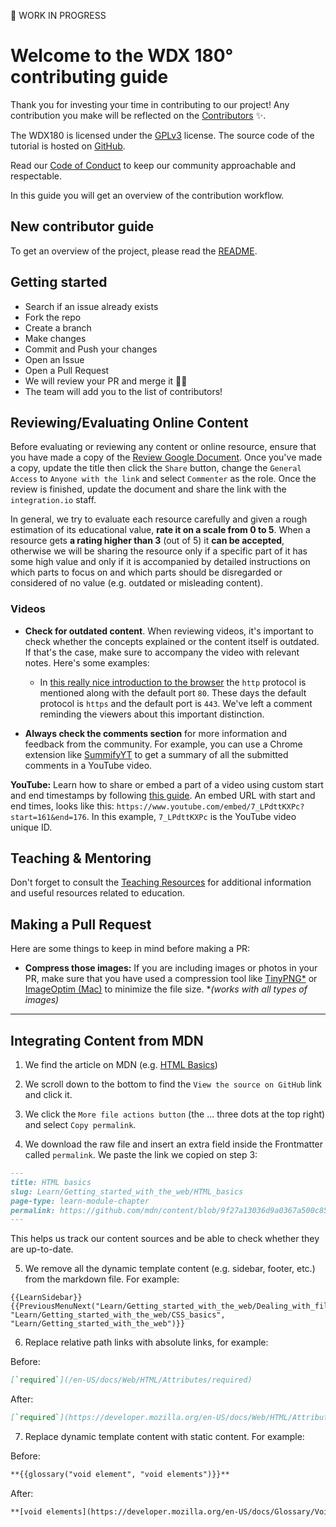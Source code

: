 🚧 WORK IN PROGRESS

# Welcome to the WDX 180° contributing guide 

Thank you for investing your time in contributing to our project! Any contribution you make will be reflected on the [Contributors](README.md#contribute) :sparkles:.

The WDX180 is licensed under the [GPLv3](https://www.gnu.org/licenses/gpl-3.0.txt) license. The source code of the tutorial is hosted on [GitHub](https://github.com/in-tech-gration/WDX-180). 

Read our [Code of Conduct](CODE_OF_CONDUCT.md) to keep our community approachable and respectable.

In this guide you will get an overview of the contribution workflow.

## New contributor guide

To get an overview of the project, please read the [README](README.md). 

## Getting started

- Search if an issue already exists []()
- Fork the repo
- Create a branch
- Make changes
- Commit and Push your changes
- Open an Issue
- Open a Pull Request
- We will review your PR and merge it :tada::tada:
- The team will add you to the list of contributors! []()

## Reviewing/Evaluating Online Content

Before evaluating or reviewing any content or online resource, ensure that you have made a copy of the [Review Google Document](https://docs.google.com/document/d/1CRaejbYTLorucBXauv2Z-FEqXtYB5K1hdsZu7496YEc/copy). Once you've made a copy, update the title then click the `Share` button, change the `General Access` to `Anyone with the link` and select `Commenter` as the role. Once the review is finished, update the document and share the link with the `integration.io` staff. 

In general, we try to evaluate each resource carefully and given a rough estimation of its educational value, **rate it on a scale from 0 to 5**. When a resource gets **a rating higher than 3** (out of 5) it **can be accepted**, otherwise we will be sharing the resource only if a specific part of it has some high value and only if it is accompanied by detailed instructions on which parts to focus on and which parts should be disregarded or considered of no value (e.g. outdated or misleading content). 

### Videos

- **Check for outdated content**. When reviewing videos, it's important to check whether the concepts explained or the content itself is outdated. If that's the case, make sure to accompany the video with relevant notes. Here's some examples:

  - In [this really nice introduction to the browser](https://www.youtube.com/watch?v=DuSURHrZG6I) the `http` protocol is mentioned along with the default port `80`. These days the default protocol is `https` and the default port is `443`. We've left a comment reminding the viewers about this important distinction.

- **Always check the comments section** for more information and feedback from the community. For example, you can use a Chrome extension like [SummifyYT](https://chrome.google.com/webstore/detail/summifyyt-summarize-youtu/mcjgidambippeaajehcfimmephgholco) to get a summary of all the submitted comments in a YouTube video.

**YouTube:** Learn how to share or embed a part of a video using custom start and end timestamps by following [this guide](https://www.coolfundas.com/youtube-videos-how-to-set-start-and-end-time-easily/). An embed URL with start and end times, looks like this: `https://www.youtube.com/embed/7_LPdttKXPc?start=161&end=176`. In this example, `7_LPdttKXPc` is the YouTube video unique ID.

## Teaching & Mentoring

Don't forget to consult the [Teaching Resources](/teaching/README.md) for additional information and useful resources related to education.

## Making a Pull Request

Here are some things to keep in mind before making a PR:

- **Compress those images:** If you are including images or photos in your PR, make sure that you have used a compression tool like [TinyPNG*](https://tinypng.com/) or [ImageOptim (Mac)](https://imageoptim.com/mac) to minimize the file size. *_(works with all types of images)_

---

## Integrating Content from MDN 

1) We find the article on MDN (e.g. [HTML Basics](https://developer.mozilla.org/en-US/docs/Learn/Getting_started_with_the_web/HTML_basics))

2) We scroll down to the bottom to find the `View the source on GitHub` link and click it.

3) We click the `More file actions button` (the ... three dots at the top right) and select `Copy permalink`.

4) We download the raw file and insert an extra field inside the Frontmatter called `permalink`. We paste the link we copied on step 3:

```markdown
---
title: HTML basics
slug: Learn/Getting_started_with_the_web/HTML_basics
page-type: learn-module-chapter
permalink: https://github.com/mdn/content/blob/9f27a13036d9a0367a500c853648cc3b02da779a/files/en-us/learn/getting_started_with_the_web/html_basics/index.md
---
```

This helps us track our content sources and be able to check whether they are up-to-date.

5) We remove all the dynamic template content (e.g. sidebar, footer, etc.) from the markdown file. For example:

```
{{LearnSidebar}}{{PreviousMenuNext("Learn/Getting_started_with_the_web/Dealing_with_files", "Learn/Getting_started_with_the_web/CSS_basics", "Learn/Getting_started_with_the_web")}}
```

6) Replace relative path links with absolute links, for example:

Before:

```markdown
[`required`](/en-US/docs/Web/HTML/Attributes/required)
```

After:

```markdown  
[`required`](https://developer.mozilla.org/en-US/docs/Web/HTML/Attributes/required)
```

7) Replace dynamic template content with static content. For example:

Before:

```markdown
**{{glossary("void element", "void elements")}}**
```

After:

```markdown
**[void elements](https://developer.mozilla.org/en-US/docs/Glossary/Void_element)**
```